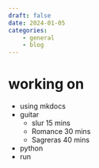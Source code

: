 ```yaml
---
draft: false
date: 2024-01-05
categories:
    - general
    - blog
---
```


# working on
- using mkdocs
- guitar
    - slur 15 mins
    - Romance 30 mins
    - Sagreras 40 mins
- python
- run
